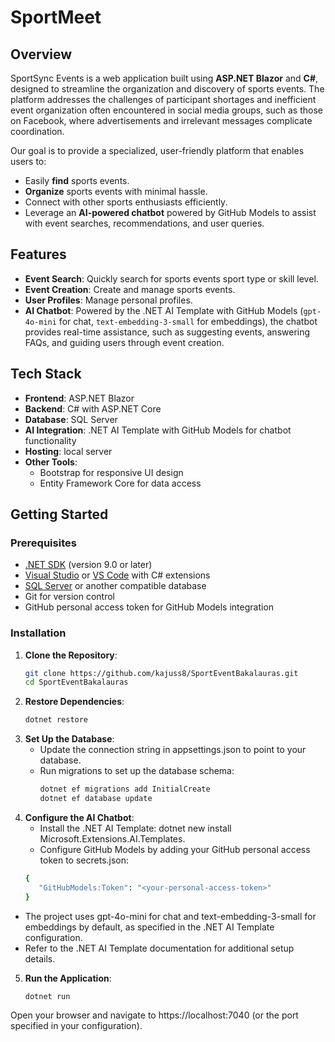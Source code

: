 # SportMeet

## Overview
SportSync Events is a web application built using **ASP.NET Blazor** and **C#**, designed to streamline the organization and discovery of sports events. The platform addresses the challenges of participant shortages and inefficient event organization often encountered in social media groups, such as those on Facebook, where advertisements and irrelevant messages complicate coordination.

Our goal is to provide a specialized, user-friendly platform that enables users to:
- Easily **find** sports events.
- **Organize** sports events with minimal hassle.
- Connect with other sports enthusiasts efficiently.
- Leverage an **AI-powered chatbot** powered by GitHub Models to assist with event searches, recommendations, and user queries.

## Features
- **Event Search**: Quickly search for sports events sport type or skill level.
- **Event Creation**: Create and manage sports events.
- **User Profiles**: Manage personal profiles.
- **AI Chatbot**: Powered by the .NET AI Template with GitHub Models (`gpt-4o-mini` for chat, `text-embedding-3-small` for embeddings), the chatbot provides real-time assistance, such as suggesting events, answering FAQs, and guiding users through event creation.

## Tech Stack
- **Frontend**: ASP.NET Blazor
- **Backend**: C# with ASP.NET Core
- **Database**: SQL Server
- **AI Integration**: .NET AI Template with GitHub Models for chatbot functionality
- **Hosting**: local server
- **Other Tools**: 
  - Bootstrap for responsive UI design
  - Entity Framework Core for data access

## Getting Started

### Prerequisites
- [.NET SDK](https://dotnet.microsoft.com/download) (version 9.0 or later)
- [Visual Studio](https://visualstudio.microsoft.com/) or [VS Code](https://code.visualstudio.com/) with C# extensions
- [SQL Server](https://www.microsoft.com/en-us/sql-server) or another compatible database
- Git for version control
- GitHub personal access token for GitHub Models integration

### Installation
1. **Clone the Repository**:
   ```bash
   git clone https://github.com/kajuss8/SportEventBakalauras.git
   cd SportEventBakalauras

2. **Restore Dependencies**:
   ```bash
   dotnet restore

3. **Set Up the Database**:
   - Update the connection string in appsettings.json to point to your database.
   - Run migrations to set up the database schema:
     ```bash
     dotnet ef migrations add InitialCreate
     dotnet ef database update

4. **Configure the AI Chatbot**:
   - Install the .NET AI Template: dotnet new install Microsoft.Extensions.AI.Templates.
   - Configure GitHub Models by adding your GitHub personal access token to secrets.json:
   ```bash
   {
      "GitHubModels:Token": "<your-personal-access-token>"
   }

  - The project uses gpt-4o-mini for chat and text-embedding-3-small for embeddings by default, as specified in the .NET AI Template configuration.
  - Refer to the .NET AI Template documentation for additional setup details.

5. **Run the Application**:
   ```bash
   dotnet run

Open your browser and navigate to https://localhost:7040 (or the port specified in your configuration).

